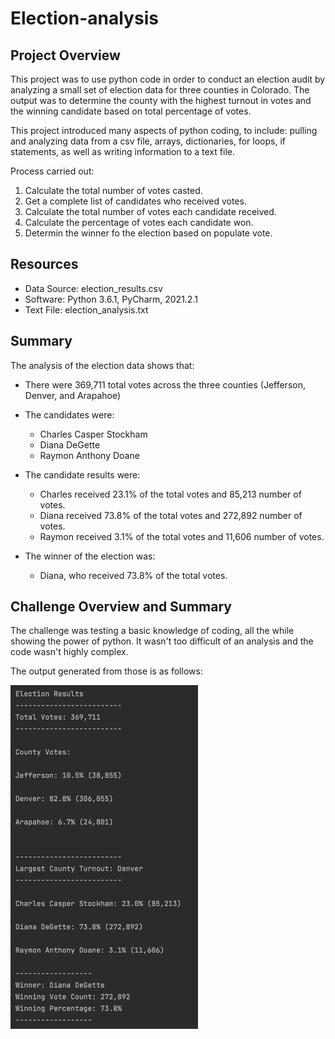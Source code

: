 # Election-analysis

## Project Overview
This project was to use python code in order to conduct an election audit by analyzing a small set of election data for three counties in Colorado. The output was to determine the county with the highest turnout in votes and the winning candidate based on total percentage of votes.

This project introduced many aspects of python coding, to include: pulling and analyzing data from a csv file, arrays, dictionaries, for loops, if statements, as well as writing information to a text file. 

Process carried out:
1. Calculate the total number of votes casted.
2. Get a complete list of candidates who received votes.
3. Calculate the total number of votes each candidate received.
4. Calculate the percentage of votes each candidate won.
5. Determin the winner fo the election based on populate vote.

## Resources
- Data Source: election_results.csv
- Software: Python 3.6.1, PyCharm, 2021.2.1
- Text File: election_analysis.txt

## Summary
The analysis of the election data shows that:
- There were 369,711 total votes across the three counties (Jefferson, Denver, and Arapahoe)
- The candidates were:
  - Charles Casper Stockham
  - Diana DeGette
  - Raymon Anthony Doane

- The candidate results were: 
  - Charles received 23.1% of the total votes and 85,213 number of votes.
  - Diana received 73.8% of the total votes and 272,892 number of votes.
  - Raymon received 3.1% of the total votes and 11,606 number of votes.

- The winner of the election was:
  - Diana, who received 73.8% of the total votes.


## Challenge Overview and Summary
The challenge was testing a basic knowledge of coding, all the while showing the power of python. It wasn't too difficult of an analysis and the code wasn't highly complex. 

The output generated from those is as follows: 

<img src="Resources/Analysis Output.png" width="300" height="550">

